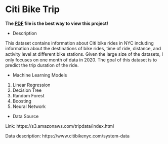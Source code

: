 # Citi Bike Trip

**The [PDF](https://github.com/Feiyi-Ding/Portfolio/blob/main/CitiBike_MachineLearning/CitiBikeTrip.pdf) file is the best way to view this project!**

* Description
<p>This dataset contains information about Citi bike rides in NYC including information about the destinations of bike rides, time of ride, distance, and activity level at diﬀerent bike stations. Given the large size of the datasets, I only focuses on one month of data in 2020. The goal of this dataset is to predict the trip duration of the ride.</p>

* Machine Learning Models
<ol>
  <li>Linear Regression</li>
  <li>Decision Tree</li>
  <li>Random Forest</li>
  <li>Boosting</li>
  <li>Neural Network</li>
</ol>


* Data Source
<p>Link: https://s3.amazonaws.com/tripdata/index.html</p>
<p>Data description: https://www.citibikenyc.com/system-data</p>

